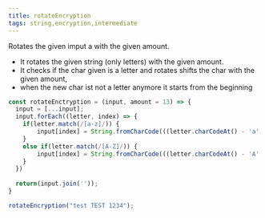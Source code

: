```yaml
---
title: rotateEncryption
tags: string,encryption,intermediate
---
```


Rotates the given imput a with the given amount.

- It rotates the given string (only letters) with the given amount.
- It checks if the char given is a letter and rotates shifts the char with the given amount,
- when the new char ist not a letter anymore it starts from the beginning
 

```js
const rotateEnctryption = (input, amount = 13) => {
  input = [...input];
  input.forEach((letter, index) => {
	if(letter.match(/[a-z]/)) {
    	input[index] = String.fromCharCode(((letter.charCodeAt() - 'a'.charCodeAt() + amount)%26)+'a'.charCodeAt());
    }
    else if(letter.match(/[A-Z]/)) {
    	input[index] = String.fromCharCode(((letter.charCodeAt() - 'A'.charCodeAt() + amount)%26)+'A'.charCodeAt());
    }
  })
  
  return(input.join(''));
}
```

```js
rotateEncryption("test TEST 1234");
```
